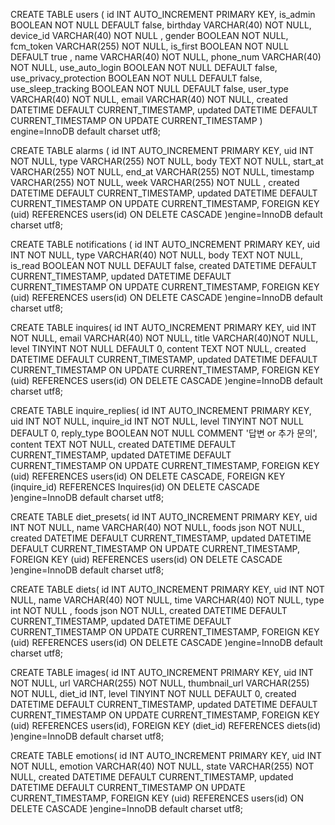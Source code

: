 CREATE TABLE users (
    id INT AUTO_INCREMENT PRIMARY KEY,
    is_admin BOOLEAN NOT NULL DEFAULT false,
    birthday VARCHAR(40) NOT NULL,
    device_id VARCHAR(40)  NOT NULL ,
    gender BOOLEAN NOT NULL,
    fcm_token VARCHAR(255) NOT NULL,
    is_first BOOLEAN NOT NULL DEFAULT true ,
    name VARCHAR(40) NOT NULL,
    phone_num VARCHAR(40) NOT NULL,
    use_auto_login BOOLEAN NOT NULL DEFAULT false,
    use_privacy_protection BOOLEAN NOT NULL DEFAULT false,
    use_sleep_tracking BOOLEAN NOT NULL DEFAULT false,
    user_type VARCHAR(40) NOT NULL,
    email VARCHAR(40) NOT NULL,
    created DATETIME DEFAULT CURRENT_TIMESTAMP,
    updated DATETIME DEFAULT CURRENT_TIMESTAMP ON UPDATE CURRENT_TIMESTAMP
)
 engine=InnoDB default charset utf8;

CREATE TABLE alarms (
    id INT AUTO_INCREMENT PRIMARY KEY,
    uid INT NOT NULL,
    type VARCHAR(255) NOT NULL,
    body TEXT NOT NULL,
	start_at VARCHAR(255) NOT NULL,
    end_at VARCHAR(255) NOT NULL,
    timestamp VARCHAR(255) NOT NULL,
    week VARCHAR(255) NOT NULL ,
	created DATETIME DEFAULT CURRENT_TIMESTAMP,
    updated DATETIME DEFAULT CURRENT_TIMESTAMP ON UPDATE CURRENT_TIMESTAMP,
    FOREIGN KEY (uid) REFERENCES users(id) ON DELETE CASCADE
)engine=InnoDB default charset utf8;


CREATE TABLE notifications (
    id INT AUTO_INCREMENT PRIMARY KEY,
    uid INT NOT NULL,
    type VARCHAR(40)  NOT NULL,
    body TEXT  NOT NULL,
    is_read BOOLEAN NOT NULL DEFAULT false,
	created DATETIME DEFAULT CURRENT_TIMESTAMP,
    updated DATETIME DEFAULT CURRENT_TIMESTAMP ON UPDATE CURRENT_TIMESTAMP,
    FOREIGN KEY (uid) REFERENCES users(id) ON DELETE CASCADE
)engine=InnoDB default charset utf8;

CREATE TABLE inquires(
id INT AUTO_INCREMENT PRIMARY KEY,
uid INT NOT NULL,
email VARCHAR(40) NOT NULL,
title VARCHAR(40)NOT NULL,
level TINYINT NOT NULL DEFAULT 0,
content TEXT NOT NULL,
created DATETIME DEFAULT CURRENT_TIMESTAMP,
updated DATETIME DEFAULT CURRENT_TIMESTAMP ON UPDATE CURRENT_TIMESTAMP,
FOREIGN KEY (uid) REFERENCES users(id) ON DELETE CASCADE
)engine=InnoDB default charset utf8;

CREATE TABLE inquire_replies(
id INT AUTO_INCREMENT PRIMARY KEY,
uid INT NOT NULL, 
inquire_id INT NOT NULL,
level TINYINT NOT NULL DEFAULT 0,
reply_type BOOLEAN NOT NULL COMMENT '답변 or 추가 문의',
content TEXT NOT NULL,
created DATETIME DEFAULT CURRENT_TIMESTAMP,
updated DATETIME DEFAULT CURRENT_TIMESTAMP ON UPDATE CURRENT_TIMESTAMP,
FOREIGN KEY (uid) REFERENCES users(id) ON DELETE CASCADE,
FOREIGN KEY (inquire_id) REFERENCES Inquires(id) ON DELETE CASCADE
)engine=InnoDB default charset utf8;

CREATE TABLE diet_presets(
id INT AUTO_INCREMENT PRIMARY KEY,
uid INT NOT NULL, 
name VARCHAR(40) NOT NULL,
foods json NOT NULL,
created DATETIME DEFAULT CURRENT_TIMESTAMP,
updated DATETIME DEFAULT CURRENT_TIMESTAMP ON UPDATE CURRENT_TIMESTAMP,
FOREIGN KEY (uid) REFERENCES users(id) ON DELETE CASCADE
)engine=InnoDB default charset utf8;

CREATE TABLE diets(
id INT AUTO_INCREMENT PRIMARY KEY,
uid INT NOT NULL, 
name VARCHAR(40) NOT NULL,
time VARCHAR(40) NOT NULL,
type int NOT NULL , 
foods json NOT NULL,
created DATETIME DEFAULT CURRENT_TIMESTAMP,
updated DATETIME DEFAULT CURRENT_TIMESTAMP ON UPDATE CURRENT_TIMESTAMP,
FOREIGN KEY (uid) REFERENCES users(id) ON DELETE CASCADE
)engine=InnoDB default charset utf8;

CREATE TABLE images(
id INT AUTO_INCREMENT PRIMARY KEY,
uid INT NOT NULL, 
url VARCHAR(255) NOT NULL,
thumbnail_url VARCHAR(255) NOT NULL,
diet_id INT,
level TINYINT NOT NULL DEFAULT 0,
created DATETIME DEFAULT CURRENT_TIMESTAMP,
updated DATETIME DEFAULT CURRENT_TIMESTAMP ON UPDATE CURRENT_TIMESTAMP,
FOREIGN KEY (uid) REFERENCES users(id),
FOREIGN KEY (diet_id) REFERENCES diets(id) 
)engine=InnoDB default charset utf8;

CREATE TABLE emotions(
id INT AUTO_INCREMENT PRIMARY KEY,
uid INT NOT NULL, 
emotion VARCHAR(40) NOT NULL,
state VARCHAR(255) NOT NULL,
created DATETIME DEFAULT CURRENT_TIMESTAMP,
updated DATETIME DEFAULT CURRENT_TIMESTAMP ON UPDATE CURRENT_TIMESTAMP,
FOREIGN KEY (uid) REFERENCES users(id) ON DELETE CASCADE
)engine=InnoDB default charset utf8;